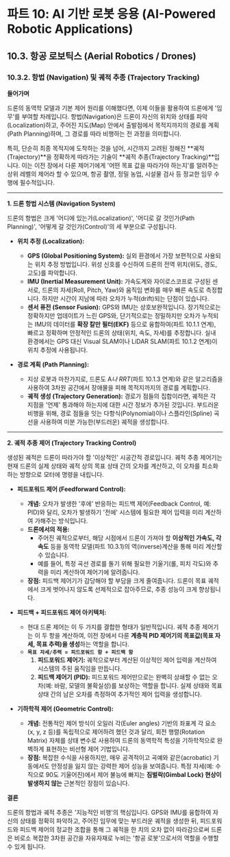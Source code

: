 # 파트 10: AI 기반 로봇 응용 (AI-Powered Robotic Applications)

## 10.3. 항공 로보틱스 (Aerial Robotics / Drones)

### 10.3.2. 항법 (Navigation) 및 궤적 추종 (Trajectory Tracking)

**들어가며**

드론의 동역학 모델과 기본 제어 원리를 이해했다면, 이제 이들을 활용하여 드론에게 '임무'를 부여할 차례입니다. 항법(Navigation)은 드론이 자신의 위치와 상태를 파악(Localization)하고, 주어진 지도(Map) 안에서 출발점에서 목적지까지의 경로를 계획(Path Planning)하며, 그 경로를 따라 비행하는 전 과정을 의미합니다.

특히, 단순히 최종 목적지에 도착하는 것을 넘어, 시간까지 고려된 정해진 **궤적(Trajectory)**을 정확하게 따라가는 기술이 **궤적 추종(Trajectory Tracking)**입니다. 이는 이전 장에서 다룬 제어기에게 '어떤 목표 값을 따라가야 하는지'를 알려주는 상위 레벨의 제어라 할 수 있으며, 항공 촬영, 정밀 농업, 시설물 검사 등 정교한 임무 수행에 필수적입니다.

---

**1. 드론 항법 시스템 (Navigation System)**

드론의 항법은 크게 '어디에 있는가(Localization)', '어디로 갈 것인가(Path Planning)', '어떻게 갈 것인가(Control)'의 세 부분으로 구성됩니다.

- **위치 추정 (Localization):**
  - **GPS (Global Positioning System):** 실외 환경에서 가장 보편적으로 사용되는 위치 추정 방법입니다. 위성 신호를 수신하여 드론의 전역 위치(위도, 경도, 고도)를 파악합니다.
  - **IMU (Inertial Measurement Unit):** 가속도계와 자이로스코프로 구성된 센서로, 드론의 자세(Roll, Pitch, Yaw)와 움직임 변화를 매우 빠른 속도로 측정합니다. 하지만 시간이 지남에 따라 오차가 누적(drift)되는 단점이 있습니다.
  - **센서 퓨전 (Sensor Fusion):** GPS와 IMU는 상호보완적입니다. 장기적으로는 정확하지만 업데이트가 느린 GPS와, 단기적으로는 정밀하지만 오차가 누적되는 IMU의 데이터를 **확장 칼만 필터(EKF)** 등으로 융합하여(파트 10.1.1 연계), 빠르고 정확하며 안정적인 드론의 상태(위치, 속도, 자세)를 추정합니다. 실내 환경에서는 GPS 대신 Visual SLAM이나 LiDAR SLAM(파트 10.1.2 연계)이 위치 추정에 사용됩니다.

- **경로 계획 (Path Planning):**
  - 지상 로봇과 마찬가지로, 드론도 A*나 RRT*(파트 10.1.3 연계)와 같은 알고리즘을 사용하여 3차원 공간에서 장애물을 피해 목적지까지의 경로를 계획합니다.
  - **궤적 생성 (Trajectory Generation):** 경로가 점들의 집합이라면, 궤적은 각 지점을 '언제' 통과해야 하는지에 대한 시간 정보가 추가된 것입니다. 부드러운 비행을 위해, 경로 점들을 잇는 다항식(Polynomial)이나 스플라인(Spline) 곡선을 사용하여 미분 가능한(부드러운) 궤적을 생성합니다.

---

**2. 궤적 추종 제어 (Trajectory Tracking Control)**

생성된 궤적은 드론이 따라가야 할 '이상적인' 시공간적 경로입니다. 궤적 추종 제어기는 현재 드론의 실제 상태와 궤적 상의 목표 상태 간의 오차를 계산하고, 이 오차를 최소화하는 방향으로 모터에 명령을 내립니다.

- **피드포워드 제어 (Feedforward Control):**
  - **개념:** 오차가 발생한 '후에' 반응하는 피드백 제어(Feedback Control, 예: PID)와 달리, 오차가 발생하기 '전에' 시스템에 필요한 제어 입력을 미리 계산하여 가해주는 방식입니다.
  - **드론에서의 적용:**
    - 주어진 궤적으로부터, 해당 시점에서 드론이 가져야 할 **이상적인 가속도, 각속도** 등을 동역학 모델(파트 10.3.1)의 역(inverse)계산을 통해 미리 계산할 수 있습니다.
    - 예를 들어, 특정 곡선 경로를 돌기 위해 필요한 기울기(롤, 피치 각도)와 추력을 미리 계산하여 제어기에 알려줍니다.
  - **장점:** 피드백 제어기가 감당해야 할 부담을 크게 줄여줍니다. 드론이 목표 궤적에서 크게 벗어나지 않도록 선제적으로 잡아주므로, 추종 성능이 크게 향상됩니다.

- **피드백 + 피드포워드 제어 아키텍처:**
  - 현대 드론 제어는 이 두 가지를 결합한 형태가 일반적입니다. 궤적 추종 제어기는 이 두 항을 계산하여, 이전 장에서 다룬 **계층적 PID 제어기의 목표값(목표 자세, 목표 추력)을 생성**하는 역할을 합니다.
  - **`목표 자세/추력 = 피드포워드 항 + 피드백 항`**
    1. **피드포워드 제어기:** 궤적으로부터 계산된 이상적인 제어 입력을 계산하여 시스템의 주된 움직임을 만듭니다.
    2. **피드백 제어기 (PID):** 피드포워드 제어만으로는 완벽히 상쇄할 수 없는 오차(예: 바람, 모델의 불확실성)를 보상하는 역할을 합니다. 실제 상태와 목표 상태 간의 남은 오차를 측정하여 추가적인 제어 입력을 생성합니다.

- **기하학적 제어 (Geometric Control):**
  - **개념:** 전통적인 제어 방식이 오일러 각(Euler angles) 기반의 좌표계 각 요소(x, y, z 등)를 독립적으로 제어하려 했던 것과 달리, 회전 행렬(Rotation Matrix) 자체를 상태 변수로 사용하여 드론의 동역학적 특성을 기하학적으로 완벽하게 표현하는 비선형 제어 기법입니다.
  - **장점:** 복잡한 수식을 사용하지만, 매우 공격적이고 곡예와 같은(acrobatic) 기동에서도 안정성을 잃지 않는 강력한 제어 성능을 보여줍니다. 특정 자세(예: 수직으로 90도 기울어진)에서 제어 불능에 빠지는 **짐벌락(Gimbal Lock) 현상이 발생하지 않는** 근본적인 장점이 있습니다.

**결론**

드론의 항법과 궤적 추종은 '지능적인 비행'의 핵심입니다. GPS와 IMU를 융합하여 자신의 상태를 정확히 파악하고, 주어진 임무에 맞는 부드러운 궤적을 생성한 뒤, 피드포워드와 피드백 제어의 정교한 조합을 통해 그 궤적을 한 치의 오차 없이 따라감으로써 드론은 비로소 복잡한 3차원 공간을 자유자재로 누비는 '항공 로봇'으로서의 역할을 수행할 수 있게 됩니다.
